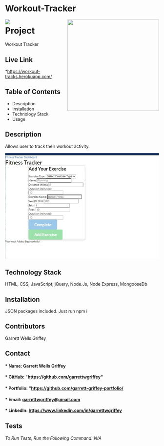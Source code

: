 # Workout-Tracker

  <img align="left" src= "https://img.shields.io/badge/License-MIT-green">

  <img align="right" width="300" height="300" src="https://avatars.githubusercontent.com/u/59263270?">

  
# **Project** 
Workout Tracker

## Live Link 
*https://workout-tracks.herokuapp.com/

##  **Table of Contents**
* Description
* Installation
* Technology Stack
* Usage

## **Description**
Allows user to track their workout activity.

<img src = assets\workoutTrackerSS.jpg>

## **Technology Stack**
HTML, CSS, JavaScript, jQuery, Node.Js, Node Express, MongooseDb

## **Installation**
JSON packages included. Just run npm i

## **Contributors**
Garrett Wells Griffey
## **Contact**
#### * Name: Garrett Wells Griffey
#### * GitHub: "https://github.com/garrettwgriffey" 
#### * Portfolio: "https://github.com/garrett-griffey-portfolio/
#### * Email: [garrettwgriffey@gmail.com](garrettwgriffey@gmail.com)
#### * LinkedIn: https://www.linkedin.com/in/garrettwgriffey

## 


## Tests
###### To Run Tests, Run the Following Command: N/A

